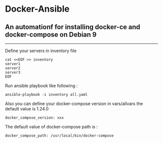 # Docker-Ansible
##  An automationf for installing docker-ce and docker-compose on Debian 9
---
Define your servers in inventory file
```
cat <<EOF >> inventory 
server1
server2
server3
EOF
```
Run ansible playbook  like following :
```
ansible-playbook -i inventory all.yaml
```




Also you can define your docker-compose version in vars/allvars  the default value is 1.24.0

```
docker_compose_version: xxx
```
The default value of docker-compose path is : 
```
docker_compose_path: /usr/local/bin/docker-compose
```